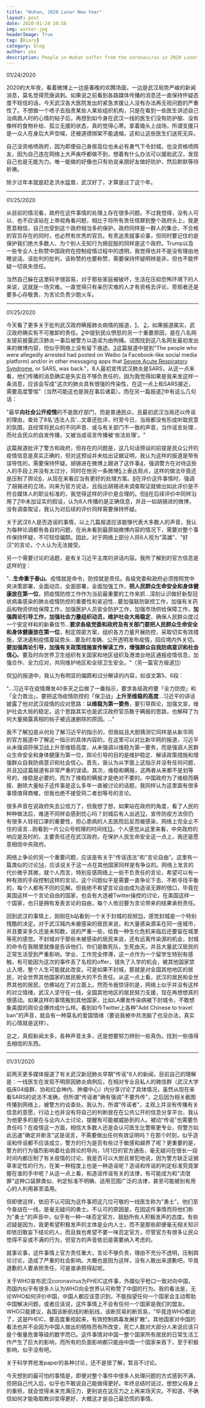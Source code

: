 ```yaml
---
title: "Wuhan, 2020 Lunar New Year"
layout: post
date: 2020-01-24 10:58
img: winter.jpg
headerImage: True
tag: [Diary]
category: blog
author: ykx
description: People in Wuhan suffer from the coronavirus in 2020 Lunar New Year.
---
```


01/24/2020

2020的大年夜，看着微博上一边是春晚的欢腾场面，一边是武汉局势严峻的新闻消息，莫名觉得荒唐讽刺。如果说之前看到各路媒体传播的消息还一直保持怀疑态度不轻信的话，今天武汉各大医院发出的紧急求援让人没有办法再无视问题的严重性了。不想做一个喷子去指责某些人某些组织机构，只是在看到一些医生讲述自己治病救人时的心情的帖子后，再想到如今身在武汉一线的医生们没有防护服、没有像样的食物补给、孤立无援的状态，真的觉得心寒。拿着锄头上战场，所谓支援只是一众人在身后大声空喊，还被道德绑架不能退缩，这和让这些医生们送死无异。

自己没资格喷政府，因为即便自己身居高位也未必有勇气下令封城，也没资格喷网友，因为自己连在网络上大声疾呼都做不到，想着有什么办法可以援助武汉，发现自己也是无能为力。唯一能做的好像也只有劝说亲朋好友做好防护，然后默默等待祈祷。

除夕过年本就是赶走洪水猛兽，武汉好了，才算是过了这个年。

----

01/25/2020

从目前的情况看，政府在这件事情的处理上存在很多问题。不过我觉得，没有人可以、也不应该站在上帝视角看问题，相比于将所有责任怪罪到整个政府头上，我更愿意相信，自己也受到这个政府相当多的保护。政府同样是一群人的集合，不合格的官员存在的同时，也必然有优秀的官员。有责追责就事论事，但同时要记住的是保护我们绝大多数人、为个别人无知行为擦屁股的同样是这个政府。Trump以及一些专业人士称赞中国政府在控制疫情过程中的透明，我觉得也并不是没有理由地瞎说话。该批判的批判，该称赞的也要称赞，需要保持怀疑明辨是非，但也不能怀疑一切丧失信任。

当然自己躲在这里码字很容易，对于那些家庭被破坏，生活在压抑恐怖环境下的人来说，这就是一场灾难。一直觉得只有亲历灾难的人才有资格去评论，旁观者还是要多心存敬畏，为言论负责少跑火车。

---

01/25/2020

今天看了更多关于批判武汉政府瞒报肺炎病情的报道，[1](https://www.bbc.com/zhongwen/simp/chinese-news-51215865)， [2](https://www.rfa.org/cantonese/commentaries/com-01222020083113.html)，如果报道属实，武汉政府确实有不可推卸的责任。[2](https://www.rfa.org/cantonese/commentaries/com-01222020083113.html)中提到民众愤怒的另一个重要原因，是在八名网友提前披露武汉肺炎一事后被警方以造谣为由拘捕。试图找到这八名网友最初发出来的微博内容，但似乎网络上没有留下痕迹。[3](https://www.poynter.org/fact-checking/2020/the-2019-coronavirus-virus-lands-in-the-u-s-after-killing-17-and-taking-eight-to-prison/)这篇报道中提到"The people who were allegedly arrested had posted on Weibo (a Facebook-like social media platform) and/or in other messaging apps that [Severe Acute Respiratory Syndrome](https://www.who.int/csr/sars/en/), or SARS, was back."，8人最初宣传武汉肺炎是SARS，从这一点来看，他们传播的消息确实是失实且不够负责任的，因为我觉得如果是我来发这样一条消息，应该会写成"这次的肺炎具有很强的传染性，在这一点上和SARS接近，需要高度警惕"（当然可能这也是我在事后诸葛）。而在另一篇报道[7](http://www.rfi.fr/cn/%E4%B8%AD%E5%9B%BD/20200121-%E6%AD%A6%E6%B1%89%E7%96%AB%E6%83%85%E4%BC%A0%E6%92%AD%E8%B0%A3%E8%A8%80-%E8%AD%A6%E6%96%B9%E6%9F%A5%E5%A4%848%E4%BA%BA)中有这么几句话：

"最早**向社会公开疫情**的不是医疗部门，而是普通民众，且最初武汉当局还以传谣的理由，查处了8名'违法人员'...文章还批评，时至今日，当局都没有形成听取民意的氛围，且经常将民众的不同声音、或与有关部门不一致的声音，当作谣言处理...而社会民众的自发传播，又被当成谣言传播被'依法处理'。"

这篇报道批评了警方和政府，但存在的问题是，这几句话预设的前提是民众公开的疫情信息是真实正确的，但对这预设并未给出证据证明，我认为这样的报道是带有误导性的，需要保持怀疑。胡锡进在微博上跟进了这件事[4](https://weibo.com/1989660417/IqxKNE5if)，强调警方在对待这些人的手段上并没有太过分，同时在他另一条微博[5](https://weibo.com/1989660417/Ir79knSeZ)上表达观点，这样的做法毕竟还是压制了舆论[6](http://www.xinhuanet.com/2020-01/01/c_1125412773.htm)，从现在来看应当有更好的处理方案。[8](https://www.ntdtv.com/gb/2020/01/23/a102758954.html)在评价这件事情时，强调了胡锡进的立场，向来为官方说话，且指出胡锡进未调查取证就做出如此评价是不符合媒体人的职业标准的，我觉得这样的评价是合理的。但[8](https://www.ntdtv.com/gb/2020/01/23/a102758954.html)在后续评价中同样沿用了[7](http://www.rfi.fr/cn/%E4%B8%AD%E5%9B%BD/20200121-%E6%AD%A6%E6%B1%89%E7%96%AB%E6%83%85%E4%BC%A0%E6%92%AD%E8%B0%A3%E8%A8%80-%E8%AD%A6%E6%96%B9%E6%9F%A5%E5%A4%848%E4%BA%BA)中未加证实的假设，认为8人传播的是正确信息，并且一如胡锡进的微博，没有调查取证，我认为对后续的评价同样需要保持怀疑。

关于武汉8人是否造谣的事情，以上几篇报道应该能够代表大多数人的声音，我认为每种论调都有各自的问题，在尚未看到最原始微博内容的情况下，需要对整个事件保持怀疑，不可轻信偏颇。因此，对于网络上部分人将8人视为"英雄"、"好汉"的言论，个人认为无法接受。

另一个需要讨论的话题，是有关习近平主席的讲话内容。我所了解到的官方信息是这样的[9](http://www.xinhuanet.com/politics/2020-01/25/c_1125502052.htm)：

"...**生命重于泰山**。疫情就是命令，防控就是责任。各级党委和政府必须按照党中央决策部署，全面动员，全面部署，全面加强工作，**把人民群众生命安全和身体健康放在第一位**，把疫情防控工作作为当前最重要的工作来抓...深刻认识做好新型冠状病毒感染的肺炎疫情防控的重要性和紧迫性...要加强联防联控工作，加强有关药品和物资供给保障工作，加强医护人员安全防护工作，加强市场供给保障工作，**加强舆论引导工作，加强社会力量组织动员，维护社会大局稳定**，确保人民群众度过一个安定祥和的新春佳节...**要求各级党委和政府及有关部门要把人民群众生命安全和身体健康放在第一位**，制定周密方案，组织各方力量开展防控，采取切实有效措施，坚决遏制疫情蔓延势头...要及时准确、公开透明发布疫情，回应境内外关切。**要加强舆论引导，加强有关政策措施宣传解读工作，增强群众自我防病意识和社会信心**。要及时向世界卫生组织有关国家和地区组织及港澳台地区通报疫情信息，加强合作、全力应对，共同维护地区和全球卫生安全。"（另一篇官方报道[11](http://www.xinhuanet.com/politics/leaders/2020-01/20/c_1125486561.htm)）

但[10](https://www.rfa.org/cantonese/commentaries/com-01222020083113.html)的报道中，我认为有明显的偏颇和过分解读的内容，如该文第5、6段：

"...习近平在疫情爆发40多天之后做了一番指示，要求各级政府要「全力防控」和「全力救治」，要把这场疫情防控的「保卫战」**上升至维稳的高度**...习近平的讲话披露了他对武汉疫情的应对思路：**以维稳为第一要务**，要引导舆论，加强文宣，维护社会大局的稳定。这个思路其实也是武汉政府官员敢于瞒报的思路，也解释了为何大量揭露真相的帖子被迅速删除的原因。..."

我不了解[10](https://www.rfa.org/cantonese/commentaries/com-01222020083113.html)是从何处了解习近平的指示的，但我姑且大胆猜测它同样是从新华网的官方报道中了解这一指示的具体内容的，在这里可以对比新华网的报道，习近平从未强调将保卫战上升至维稳高度，从未强调以维稳为第一要务，而是强调人民群众生命安全和身体健康为第一位，舆论引导的目的是维护稳定、解读政策措施和增强群众自我防病意识和社会信心。首先，我认为从字面上这指示并没有任何问题，并且[10](https://www.rfa.org/cantonese/commentaries/com-01222020083113.html)这篇报道有非常严重的误读。其次，维稳和瞒报，这两者从来都不是划等号的，维稳是必要的，而为了维稳的瞒报才是绝对不要的。中国政府为了维稳而瞒报、删除大量帖子这件事是这么多年一直被讨论的话题，我同样认为这里面有很多事情值得商榷，但我也绝不接受将二者划等号的言论。

很多声音在说政府失去公信力了，但我想了想，如果站在政府的角度，看了人民的种种做法后，难道不同样会感到忧心吗？封城后有人出逃[12](https://www.voachinese.com/a/wuhan-coronavirus-20200123/5257796.html)，宣传防疫方法但仍有很多人轻视口罩的重要性，担心患病的人去医院后反而被感染，网络上完全止不住的谣言...刚看到一片公众号梳理的时间线[13](https://mp.weixin.qq.com/s/iRGLlbuFTtysq411sZjE8g)，个人感觉从这里来看，中央政府的响应是及时的，主要责任还在武汉政府。在保护人民生命安全这一点上，我还是愿意相信中央政府。

网络上争论的另一个重要问题，应该是有关于"传谣违法"和"言论自由"。这里有一篇类似的讨论[14](https://theconversation.com/governments-are-making-fake-news-a-crime-but-it-could-stifle-free-speech-117654)，应该说关于这一点在其他国家同样是有争议的。网络上发言的代价微乎其微，就个人而言，特别反感网络上一些不负责任的言论，希望可以有一种有效的手段控制这样的言论。这个问题似乎是需要一直争论下去、不断寻找平衡的，每个人都有不同的见解。但我绝不希望言论自由成为造谣无罪的借口，毕竟在美国这样一个言论自由的国家，也会有大选被Twitter操控的讨论，在美国这样一个国家，也只是拥有发表言论的自由，每个人依旧要为言论带来的结果承担责任。

回到武汉的事情上，刚刚在b站看到一个关于封城的视频[15](https://www.bilibili.com/video/av85013836)，感觉封城是一个特别残酷的决定。对于武汉城内未被感染的居民来说，和大量感染源呆在同一座城市，并且要呆多久还是未知数，说的严重一些，给我一种生化危机来临后还要留在城里等死的感觉。不封城对于那些未被感染的居民来说，还有远离传染源的机会，封城的命令在我眼里就像是告诉他们，你们是敢死队，生死由天。并且大量武汉居民的正常生活受到严重影响，学业、工作完全停滞，这一点作为一个留学生特别有感触，有可能因为这次的事件丢了名校的offer，错失了入学的机会，被其他国家禁止入境，整个人生可能就此改变。可是如果不封城，那就是对全国其他地区的居民，对全世界其他国家的居民极大的不负责任。从这一点上看，武汉的居民和全世界其他的居民，仿佛站在了对立面上。然而令我惊讶的是，网络上似乎并没有这样的对立情绪，武汉人坚守在一线，全国其他地区的居民努力支援，现在再想想真的很感动。如果这样的事情搬到其他国家，比如LA爆发传染病被下封城令，不敢想象美国的舆论会爆炸成什么样。看到如今Twitter上各种"Add Chinese to travel ban"的声音，就会有一种莫名的爱国情绪（要说我被中共洗脑了也没办法，真实的心情就是这样）。

总之，真假新闻太多，各种声音太多，还是想要努力辨别一些真伪，找到一些值得去相信的东西。

---

01/31/2020

前两天更多媒体报道了有关武汉新冠肺炎早期"传谣"8人的新闻，目前自己的理解是：一线医生在发现不明原因肺炎病例后，在相对专业且私人的微信群（武汉大学临床04级群、协和红会神内、肿瘤中心）内分享讨论了具体情况，虽然从现在来看SARS的说法不准确，但所谓"传谣者"确有强调"不要外传"，之后因为相关截图传播到网络上，被警方约谈查处。我认为，所谓"传谣者"，主观上并没有传播有关信息的意愿，行动上也并没有将自己的判断放在在公共公开的信息分享平台，我认为他更多的是在与业内人士讨论，提醒有可能被威胁到的人。被动"传谣"也需要负责任吗？在疫情这一方面，相信大多数人还是会认可医生比警察更专业，但警方如此迅速"确定并断言"这是谣言，不需要做出任何有效证明吗？在那个时刻，似乎造谣和传谣都不应该成立，警方的行为是否有些过于敏感和越界了呢？更重要的是，警方的行为强烈影响着社会舆论的导向，1月1日的官方通告，毫无疑问在很长一段时间内都压制了有关疫情的讨论。我是否可以大胆且冒犯地说，因为警方缺乏证据草率定性的行为，在某一种程度上也是一种造谣呢？造谣和传谣的判定标准究竟掌握在谁的手中呢？从这一点上看，和造谣传谣有关的法律，有可能成为和"流氓罪"这种口袋罪类似、判定标准不明确、适用范围广泛的法律，甚至可能被别有用心的人利用甚至滥用。

但即使这样，依旧不认可因为这件事把这几位可敬的一线医生称为"勇士"。他们至今奋战在一线，是毫无疑问的勇士。不认可的原因是，在因这件事情而将他们称为"勇士"的声音中，似乎有一种一味否定官方、鼓励所有人积极发声的态度。有些迟疑是因为，我更希望积极发声的主体是业内人士，而不是那些即便毫无相关知识却依旧敢妄下结论的人，而且我也希望不要一味否定官方，尽管官方有很多让民众觉得不妥或不满的行为，但官方的声音依旧是需要纳入考虑的。

就事论事，这件事情上官方责任重大，言论不够负责，理由不充分不透明，压制舆论讨论，造成了严重的社会影响。大概也是因为这样，没有人敢出来道歉吧，毕竟道歉的人要承担责任，可是谁承担得起呢。

关于WHO宣布武汉coronavirus为PHEIC这件事，外媒似乎枪口一致对向中国，而国内似乎有很多人认为WHO向全世界认可称赞了中国的行为。我的看法是，无论WHO如何评价中国，中国人都应该意识到，不能指望任何一个国家会主动帮助中国解决问题，或者应该说，这件事情上不会有任何一个国家是我们的盟友。WHO只能建议，各国该断航线的断航线，该断贸易的断贸易，"毕竟连WHO都说了，这是PHEIC，要高度重视起来，有效控制病毒发展扩散"。其他国家对中国的看法也并不会因为中国人做出的牺牲而有所改变，死亡人数对大部分人来说应该只是个衡量危害等级的数字而已。这件事情对中国一整个国家所有居民的日常生活工作产生了巨大的影响，而所有的负面影响都只能由中国一个国家来吞下，至于积极影响，似乎没有吧。

关于科学界抢发paper的各种讨论，还不是很了解，暂且不讨论。

今天想到的最可怕的事情是，即便对整个事件中很多人处理问题的方式感到不满，但把自己代入后，似乎也不敢说自己能做得更好。年终总结时说过，想想父母身上的重担，就会觉得未来充满压力，更别说在这压力之上再来场天灾。不知道、不确信如何才能吸取教训变得更好，大概这才是自己最恐慌的事情。